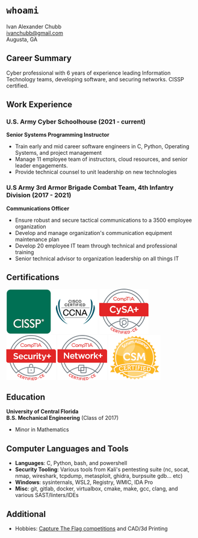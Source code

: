 # `whoami`

Ivan Alexander Chubb<br>
ivanchubb@gmail.com <br>
Augusta, GA

## Career Summary

Cyber professional with 6 years of experience leading Information Technology teams, developing software, and securing networks. CISSP certified. 

## Work Experience

### U.S. Army Cyber Schoolhouse (2021 - current)
**Senior Systems Programming Instructor** <br>
- Train early and mid career software engineers in C, Python, Operating Systems, and project management <br>
- Manage 11 employee team of instructors, cloud resources, and senior leader engagements. <br>
- Provide technical counsel to unit leadership on new technologies

### U.S Army 3rd Armor Brigade Combat Team, 4th Infantry Division (2017 - 2021)
**Communications Officer** <br>
- Ensure robust and secure tactical communications to a 3500 employee organization <br>
- Develop and manage organization's communication equipment maintenance plan <br>
- Develop 20 employee IT team through technical and professional training <br>
- Senior technical advisor to organization leadership on all things IT <br>
  
## Certifications
[![CISSP](assets/images/CISSP-119.png)](https://www.credly.com/badges/38235265-6571-48fb-9581-dd6303f9c649/public_url)
[![CCNA](assets/images/ccna-120.png)](https://www.credly.com/badges/cd961607-80ae-49d9-bdeb-b89a06c5b2a7/public_url)
[![CYSA+](assets/images/CYSA-120.png)](https://www.credly.com/badges/ad4fb8e5-5451-455c-a4da-26e00e0dd66e/public_url)
![Network+](assets/images/sec_plus.png)
![Network+](assets/images/net_plus.png)
[![Certified Scrum Master](assets/images/csm.png)](https://bcert.me/snppspknu)

## Education
**University of Central Florida** <br>
**B.S. Mechanical Engineering** (Class of 2017) <br>
- Minor in Mathematics

## Computer Languages and Tools

- **Languages**: C, Python, bash, and powershell <br>
- **Security Tooling**: Various tools from Kali's pentesting suite (nc, socat, nmap, wireshark, tcpdump, metasploit, ghidra, burpsuite gdb... etc) <br>
- **Windows**: sysinternals, WSL2, Registry, WMIC, IDA Pro <br>
- **Misc**: git, gitlab, docker, virtualbox, cmake, make, gcc, clang, and various SAST/linters/IDEs <br>

## Additional
- Hobbies: [Capture The Flag competitions](https://github.com/ivanchubb/CTF-Writeups) and CAD/3d Printing